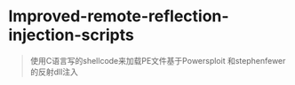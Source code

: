 # Improved-remote-reflection-injection-scripts
> 使用C语言写的shellcode来加载PE文件基于Powersploit 和stephenfewer的反射dll注入
